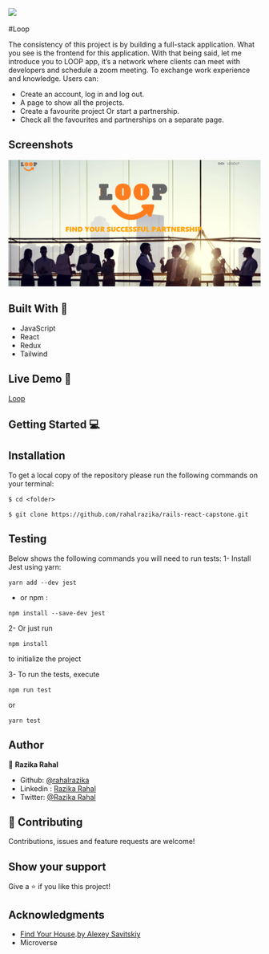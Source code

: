 ![](https://img.shields.io/badge/Microverse-blueviolet)

 
 #Loop

 
The consistency of this project is by building a full-stack application. What you see is the frontend for this application. 
With that being said, let me introduce you to LOOP app, it’s a network where clients can meet with developers and schedule a zoom meeting. To exchange work experience and knowledge.
Users can:
- Create an account, log in and log out.
- A page to show all the projects.
- Create a favourite project Or start a partnership.
- Check all the favourites and partnerships on a separate page.

## Screenshots
![Main Page](src/assets/screenshot.png)


## Built With 🔨
- JavaScript
- React
- Redux
- Tailwind


## Live Demo 🚀
[Loop](https://loopnnew--app.herokuapp.com/)

## Getting Started 💻

## Installation

To get a local copy of the repository please run the following commands on your terminal:

```
$ cd <folder>
```

```
$ git clone https://github.com/rahalrazika/rails-react-capstone.git
```

## Testing 
Below shows the following commands you will need to run tests:
1- Install Jest using yarn: 
```
yarn add --dev jest

```
- or npm :
```
npm install --save-dev jest

```
2- Or just run  
```
npm install

```
to initialize the project

3- To run the tests, execute
```
npm run test 

```
or 
```
yarn test 

```
## Author

👤 **Razika Rahal**

- Github: [@rahalrazika](https://github.com/rahalrazika)
- Linkedin : [Razika Rahal](https://www.linkedin.com/in/razika-rahal-85539bbb/)
- Twitter: [@Razika Rahal](https://twitter.com/RahalRazika)


## 🤝 Contributing

Contributions, issues and feature requests are welcome!

## Show your support

Give a ⭐️ if you like this project!

## Acknowledgments
- [Find Your House](https://www.behance.net/gallery/37706679/Circle-(Landing-page-Dashboard-Mobile-App)).[by Alexey Savitskiy ](https://www.behance.net/alexey_savitskiy)
-  Microverse
